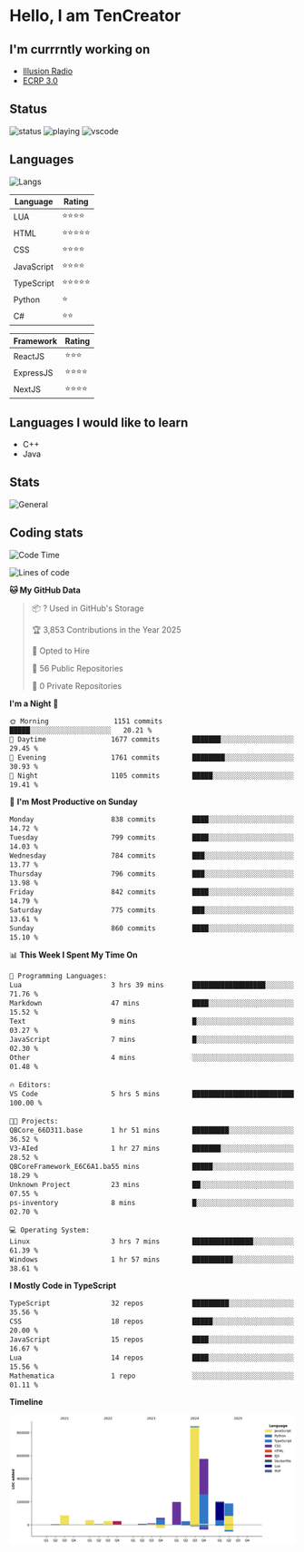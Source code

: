 # Hello, I am TenCreator

## I'm currrntly working on
- [Illusion Radio](https://illusionradio.co.uk/)
- [ECRP 3.0](http://github.com/Emerald-Coast-Roleplay/)

## Status
![status](https://api.statusbadges.me/badge/status/518334475038359555?simple=true&style=for-the-badge)
![playing](https://api.statusbadges.me/badge/playing/518334475038359555?style=for-the-badge)
![vscode](https://api.statusbadges.me/badge/vscode/518334475038359555?style=for-the-badge)

## Languages
![Langs](https://github-readme-stats.vercel.app/api/top-langs/?username=tencreator&layout=compact&theme=radical)


|Language|Rating|
|--------|------|
|LUA|⭐️⭐️⭐️⭐️|
|HTML|⭐️⭐️⭐️⭐️⭐️|
|CSS|⭐️⭐️⭐️⭐️|
|JavaScript|⭐️⭐️⭐️⭐️|
|TypeScript|⭐️⭐️⭐️⭐️⭐️|
|Python|⭐️|
|C#|⭐️⭐️ |

|Framework|Rating|
|--------|------|
|ReactJS|⭐️⭐️⭐|
|ExpressJS|⭐️⭐️⭐️⭐️|
|NextJS|⭐️⭐️⭐⭐️|

## Languages I would like to learn
- C++
- Java

## Stats
![General](https://github-readme-stats.vercel.app/api?username=tencreator&show_icons=true&theme=radical)

## Coding stats

<!--START_SECTION:waka-->
![Code Time](http://img.shields.io/badge/Code%20Time-629%20hrs%2027%20mins-blue)

![Lines of code](https://img.shields.io/badge/From%20Hello%20World%20I%27ve%20Written-2.3%20million%20lines%20of%20code-blue)

**🐱 My GitHub Data** 

> 📦 ? Used in GitHub's Storage 
 > 
> 🏆 3,853 Contributions in the Year 2025
 > 
> 💼 Opted to Hire
 > 
> 📜 56 Public Repositories 
 > 
> 🔑 0 Private Repositories 
 > 
**I'm a Night 🦉** 

```text
🌞 Morning                1151 commits        █████░░░░░░░░░░░░░░░░░░░░   20.21 % 
🌆 Daytime                1677 commits        ███████░░░░░░░░░░░░░░░░░░   29.45 % 
🌃 Evening                1761 commits        ████████░░░░░░░░░░░░░░░░░   30.93 % 
🌙 Night                  1105 commits        █████░░░░░░░░░░░░░░░░░░░░   19.41 % 
```
📅 **I'm Most Productive on Sunday** 

```text
Monday                   838 commits         ████░░░░░░░░░░░░░░░░░░░░░   14.72 % 
Tuesday                  799 commits         ████░░░░░░░░░░░░░░░░░░░░░   14.03 % 
Wednesday                784 commits         ███░░░░░░░░░░░░░░░░░░░░░░   13.77 % 
Thursday                 796 commits         ███░░░░░░░░░░░░░░░░░░░░░░   13.98 % 
Friday                   842 commits         ████░░░░░░░░░░░░░░░░░░░░░   14.79 % 
Saturday                 775 commits         ███░░░░░░░░░░░░░░░░░░░░░░   13.61 % 
Sunday                   860 commits         ████░░░░░░░░░░░░░░░░░░░░░   15.10 % 
```


📊 **This Week I Spent My Time On** 

```text
💬 Programming Languages: 
Lua                      3 hrs 39 mins       ██████████████████░░░░░░░   71.76 % 
Markdown                 47 mins             ████░░░░░░░░░░░░░░░░░░░░░   15.52 % 
Text                     9 mins              █░░░░░░░░░░░░░░░░░░░░░░░░   03.27 % 
JavaScript               7 mins              █░░░░░░░░░░░░░░░░░░░░░░░░   02.30 % 
Other                    4 mins              ░░░░░░░░░░░░░░░░░░░░░░░░░   01.48 % 

🔥 Editors: 
VS Code                  5 hrs 5 mins        █████████████████████████   100.00 % 

🐱‍💻 Projects: 
QBCore_66D311.base       1 hr 51 mins        █████████░░░░░░░░░░░░░░░░   36.52 % 
V3-AIed                  1 hr 27 mins        ███████░░░░░░░░░░░░░░░░░░   28.52 % 
QBCoreFramework_E6C6A1.ba55 mins             █████░░░░░░░░░░░░░░░░░░░░   18.29 % 
Unknown Project          23 mins             ██░░░░░░░░░░░░░░░░░░░░░░░   07.55 % 
ps-inventory             8 mins              █░░░░░░░░░░░░░░░░░░░░░░░░   02.70 % 

💻 Operating System: 
Linux                    3 hrs 7 mins        ███████████████░░░░░░░░░░   61.39 % 
Windows                  1 hr 57 mins        ██████████░░░░░░░░░░░░░░░   38.61 % 
```

**I Mostly Code in TypeScript** 

```text
TypeScript               32 repos            █████████░░░░░░░░░░░░░░░░   35.56 % 
CSS                      18 repos            █████░░░░░░░░░░░░░░░░░░░░   20.00 % 
JavaScript               15 repos            ████░░░░░░░░░░░░░░░░░░░░░   16.67 % 
Lua                      14 repos            ████░░░░░░░░░░░░░░░░░░░░░   15.56 % 
Mathematica              1 repo              ░░░░░░░░░░░░░░░░░░░░░░░░░   01.11 % 
```



**Timeline**

![Lines of Code chart](https://raw.githubusercontent.com/tencreator/tencreator/main/assets/bar_graph.png)


<!--END_SECTION:waka-->
